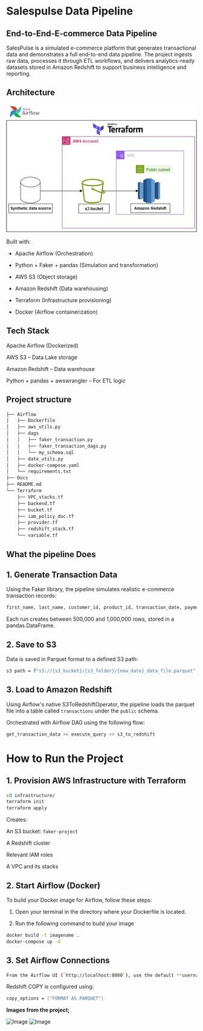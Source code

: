 # Salespulse Data Pipeline

## End-to-End-E-commerce Data Pipeline


SalesPulse is a simulated e-commerce platform that generates transactional data and demonstrates a full end-to-end data pipeline. The project ingests raw data, processes it through ETL workflows, and delivers analytics-ready datasets stored in Amazon Redshift to support business intelligence and reporting.


## Architecture
![Architecture Diagram](Docs/architecture_new.jpg)

Built with:

+ Apache Airflow (Orchestration)

+ Python + Faker + pandas (Simulation and transformation)

+ AWS S3 (Object storage)

+ Amazon Redshift (Data warehousing)

+ Terraform (Infrastructure provisioning)

+ Docker (Airflow containerization)

 

## Tech Stack

Apache Airflow (Dockerized)

AWS S3 – Data Lake storage

Amazon Redshift – Data warehouse

Python + pandas + awswrangler – For ETL logic


## Project structure

```bash
├── Airflow
│   ├── Dockerfile
│   ├── aws_utils.py
│   ├── dags
│   │   ├── faker_transaction.py
│   │   ├── faker_transaction_dags.py
│   │   └── my_schema.sql
│   ├── date_utils.py
│   ├── docker-compose.yaml
│   └── requirements.txt
├── Docs
├── README.md
└── Terraform
    ├── VPC_stacks.tf
    ├── backend.tf
    ├── bucket.tf
    ├── iam_policy_doc.tf
    ├── provider.tf
    ├── redshift_stack.tf
    └── variable.tf
```

## What the pipeline Does

## 1. Generate Transaction Data
Using the Faker library, the pipeline simulates realistic e-commerce transaction records:

```bash
first_name, last_name, customer_id, product_id, transaction_date, payment_method, store_location
```
Each run creates between 500,000 and 1,000,000 rows, stored in a pandas.DataFrame.

## 2. Save to S3
Data is saved in Parquet format to a defined S3 path:

```bash
s3 path = f"s3://{s3_bucket}/{s3_folder}/{new_date}_data_file.parquet"
```

## 3. Load to Amazon Redshift
Using Airflow's native S3ToRedshiftOperator, the pipeline loads the parquet file into a table called ```transactions``` under the ```public``` schema.

Orchestrated with Airflow DAG using the following flow:

```bash 
get_transaction_data >> execute_query >> s3_to_redshift
```

# How to Run the Project

## 1. Provision AWS Infrastructure with Terraform

```bash 
cd infrastructure/
terraform init
terraform apply
```

Creates:

An S3 bucket: ```faker-project```

A Redshift cluster

Relevant IAM roles

A VPC and its stacks


## 2. Start Airflow (Docker)
To build your Docker image for Airflow, follow these steps:
1. Open your terminal in the directory where your Dockerfile is located.

2. Run the following command to build your image

```bash 
docker build -t imagename .
docker-compose up -d 
```

## 3. Set Airflow Connections

```bash 
From the Airflow UI (`http://localhost:8080`), use the default **username** airflow and password airflow to sign in, then go to **Admin > Connections** and add your credentials(AWS and Redshift Credentials).
```

Redshift COPY is configured using:

```bash
copy_options = ["FORMAT AS PARQUET"]
```


**Images from the project;**

![Image](https://github.com/user-attachments/assets/19253cb9-6a8b-4feb-8101-fafe24cd9b92)
![Image](https://github.com/user-attachments/assets/862ac6d2-86f8-46e3-893e-e47fc9cb1286)


